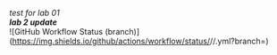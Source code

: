 _test for lab 01_  
___lab 2 update___  
![GitHub Workflow Status (branch)](https://img.shields.io/github/actions/workflow/status/<username>/<repository>/<action file name>.yml?branch=<master branch>)